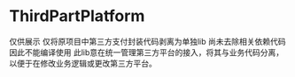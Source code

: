 # ThirdPartPlatform
仅供展示
仅将原项目中第三方支付封装代码剥离为单独lib
尚未去除相关依赖代码
因此不能编译使用
此lib意在统一管理第三方平台的接入，将其与业务代码分离，以便于在修改业务逻辑或更改第三方平台。

